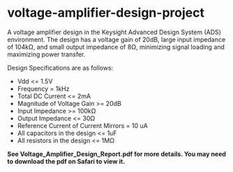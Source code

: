 # voltage-amplifier-design-project
A voltage amplifier design in the Keysight Advanced Design System (ADS) environment. The design has a voltage gain of 20dB, large input impedance of 104kΩ, and small output impedance of 8Ω, minimizing signal loading and maximizing power transfer.

Design Specifications are as follows:
- Vdd <= 1.5V
- Frequency = 1kHz
- Total DC Current <= 2mA
- Magnitude of Voltage Gain >= 20dB
- Input Impedance >= 100kΩ
- Output Impedance <= 30Ω
- Reference Current of Current Mirrors = 10 uA
- All capacitors in the design <= 1uF
- All resistors in the design <= 1MΩ

**See Voltage_Amplifier_Design_Report.pdf for more details. You may need to download the pdf on Safari to view it.**
